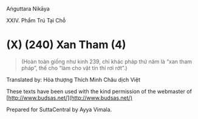  

Aṅguttara Nikāya

XXIV. Phẩm Trú Tại Chỗ

# (X) (240) Xan Tham (4)

> (Hoàn toàn giống như kinh 239, chỉ khác pháp thứ năm là “xan tham pháp”, thế cho “làm cho vật tín thí rơi rớt”.)

Translated by: Hòa thượng Thích Minh Châu dịch Việt

These texts have been used with the kind permission of the webmaster of [http://www.budsas.net/](http://www.budsas.net/)

Prepared for SuttaCentral by Ayya Vimala.